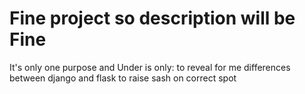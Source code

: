 # Fine project so description will be Fine
It's only one purpose and Under is only: to reveal for me differences between django and flask to raise sash on correct spot
